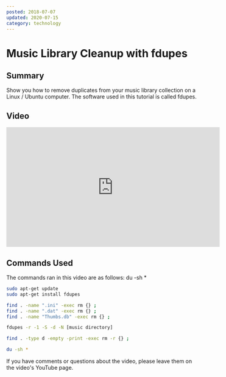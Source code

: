 ```yaml
---
posted: 2018-07-07
updated: 2020-07-15
category: technology
---
```


# Music Library Cleanup with fdupes

## Summary
 
Show you how to remove duplicates from your music library collection on a Linux / Ubuntu computer.  The software used in this tutorial is called fdupes. 
 
## Video

<iframe width="560" height="315" src="https://www.youtube.com/embed/TeFGYYDEsz4" frameborder="0" allow="autoplay; encrypted-media" allowfullscreen></iframe>

## Commands Used

The commands ran in this video are as follows: 
du -sh *

``` bash
sudo apt-get update 
sudo apt-get install fdupes

find . -name ".ini" -exec rm {} ;
find . -name ".dat" -exec rm {} ;
find . -name "Thumbs.db" -exec rm {} ;

fdupes -r -1 -S -d -N [music directory]

find . -type d -empty -print -exec rm -r {} ;

du -sh *
```
If you have comments or questions about the video, please leave them on the video's YouTube page.

